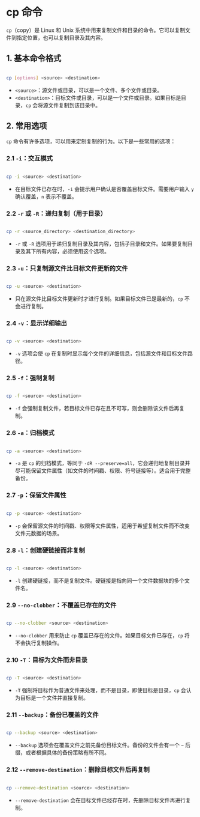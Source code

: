 # cp 命令

`cp`（copy）是 Linux 和 Unix 系统中用来复制文件和目录的命令。它可以复制文件到指定位置，也可以复制目录及其内容。

## 1. 基本命令格式

```bash

cp [options] <source> <destination>
```

- `<source>`：源文件或目录，可以是一个文件、多个文件或目录。
- `<destination>`：目标文件或目录，可以是一个文件或目录。如果目标是目录，`cp` 会将源文件复制到该目录中。

## 2. 常用选项
`cp` 命令有许多选项，可以用来定制复制的行为。以下是一些常用的选项：

### 2.1 **`-i`**：交互模式

```bash

cp -i <source> <destination>
```

- 在目标文件已存在时，`-i` 会提示用户确认是否覆盖目标文件。需要用户输入 `y` 确认覆盖，`n` 表示不覆盖。

### 2.2 **`-r` 或 `-R`**：递归复制（用于目录）

```bash

cp -r <source_directory> <destination_directory>
```
- `-r` 或 `-R` 选项用于递归复制目录及其内容，包括子目录和文件。如果要复制目录及其下所有内容，必须使用这个选项。

### 2.3 **`-u`**：只复制源文件比目标文件更新的文件

```bash

cp -u <source> <destination>
```
- 只在源文件比目标文件更新时才进行复制。如果目标文件已是最新的，`cp` 不会进行复制。

### 2.4 **`-v`**：显示详细输出

```bash

cp -v <source> <destination>
```
- `-v` 选项会使 `cp` 在复制时显示每个文件的详细信息，包括源文件和目标文件路径。

### 2.5 **`-f`**：强制复制

```bash

cp -f <source> <destination>
```
- `-f` 会强制复制文件，若目标文件已存在且不可写，则会删除该文件后再复制。

### 2.6 **`-a`**：归档模式

```bash

cp -a <source> <destination>
```
- `-a` 是 `cp` 的归档模式，等同于 `-dR --preserve=all`，它会递归地复制目录并尽可能保留文件属性（如文件的时间戳、权限、符号链接等）。适合用于完整备份。

### 2.7 **`-p`**：保留文件属性

```bash

cp -p <source> <destination>
```
- `-p` 会保留源文件的时间戳、权限等文件属性，适用于希望复制文件而不改变文件元数据的场景。

### 2.8 **`-l`**：创建硬链接而非复制

```bash

cp -l <source> <destination>
```
- `-l` 创建硬链接，而不是复制文件。硬链接是指向同一个文件数据块的多个文件名。

### 2.9 **`--no-clobber`**：不覆盖已存在的文件

```bash

cp --no-clobber <source> <destination>
```
- `--no-clobber` 用来防止 `cp` 覆盖已存在的文件。如果目标文件已存在，`cp` 将不会执行复制操作。

### 2.10 **`-T`**：目标为文件而非目录

```bash

cp -T <source> <destination>
```
- `-T` 强制将目标作为普通文件来处理，而不是目录，即使目标是目录，`cp` 会认为目标是一个文件并直接复制。

### 2.11 **`--backup`**：备份已覆盖的文件

```bash

cp --backup <source> <destination>
```
- `--backup` 选项会在覆盖文件之前先备份目标文件。备份的文件会有一个 `~` 后缀，或者根据具体的备份策略有所不同。

### 2.12 **`--remove-destination`**：删除目标文件后再复制

```bash

cp --remove-destination <source> <destination>
```
- `--remove-destination` 会在目标文件已经存在时，先删除目标文件再进行复制。

